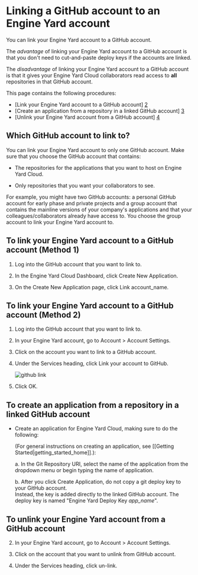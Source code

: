 # Linking a GitHub account to an Engine Yard account

You can link your Engine Yard account to a GitHub account. 

The _advantage_ of linking your Engine Yard account to a GitHub account is that you don't need to cut-and-paste deploy keys if the accounts are linked. 

The _disadvantage_ of linking your Engine Yard account to a GitHub account is that it gives your Engine Yard Cloud collaborators read access to **all** repositories in that GitHub account. 

This page contains the following procedures:

  * [Link your Engine Yard account to a GitHub account] [2]  
  * [Create an application from a repository in a linked GitHub account] [3]  
  * [Unlink your Engine Yard account from a GitHub account] [4] 

<h2 id="topic1">Which GitHub account to link to?</h2>

You can link your Engine Yard account to only one GitHub account. Make sure that you choose the GitHub account that contains:

*  The repositories for the applications that you want to host on Engine Yard Cloud. 

*  Only repositories that you want your collaborators to see.

For example, you might have two GitHub accounts: a personal GitHub account for early phase and private projects and a group account that contains the mainline versions of your company's applications and that your colleagues/collaborators already have access to. You choose the group account to link your Engine Yard account to.

<h2 id="topic2">To link your Engine Yard account to a GitHub account (Method 1)</h2>

1. Log into the GitHub account that you want to link to. 

2. In the Engine Yard Cloud Dashboard, click Create New Application.

3. On the Create New Application page, click Link account_name.

<h2 id="topic2">To link your Engine Yard account to a GitHub account (Method 2)</h2>

1. Log into the GitHub account that you want to link to. 

2. In your Engine Yard account, go to Account > Account Settings.

2. Click on the account you want to link to a GitHub account.

3. Under the Services heading, click Link your account to GitHub.

     ![github link](images/github_icon.png)

4. Click OK.

<h2 id="topic3">To create an application from a repository in a linked GitHub account</h2>

* Create an application for Engine Yard Cloud, making sure to do the following: 

    (For general instructions on creating an application, see [[Getting Started|getting_started_home]].):

    a. In the Git Repository URI, select the name of the application from the dropdown menu or begin typing the name of application.

    b. After you click Create Application, do not copy a git deploy key to your GitHub account. <br>
     Instead, the key is added directly to the linked GitHub account. The deploy key is named "Engine Yard Deploy Key <i>app_name</i>".

<h2 id="topic4">To unlink your Engine Yard account from a GitHub account</h2>

2. In your Engine Yard account, go to Account > Account Settings.

2. Click on the account that you want to unlink from GitHub account.

3. Under the Services heading, click un-link.



[1]: #topic1        "topic1"
[2]: #topic2        "topic2"
[3]: #topic3        "topic3"
[4]: #topic4        "topic4"
[5]: #topic5        "topic5"
[6]: #topic6        "topic6"